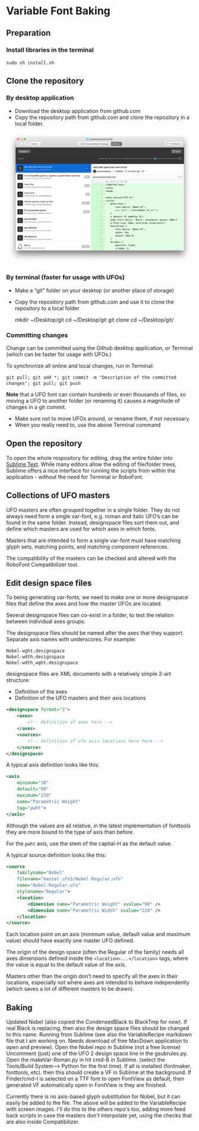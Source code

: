# Variable Font Baking

## Preparation

### Install libraries in the terminal

    sudo sh install.sh

## Clone the repository

### By desktop application

* Download the desktop application from github.com
* Copy the repository path from github.com and clone the repository in a local folder.

![images/DesktopGitNobel.png](images/DesktopGitNobel.png)

### By terminal (faster for usage with UFOs)

* Make a “git” folder on your desktop (or another place of storage)
* Copy the repository path from github.com and use it to clone the repository to a local folder

    mkdir ~/Desktop/git
    cd ~/Desktop/git
    git clone <paste-repository-path-here>
    cd ~/Desktop/git/<repository-name>

### Committing changes 

Change can be committed using the Github desktop application, or Terminal (which can be faster for usage with UFOs.)

To synchronize all online and local changes, run in Terminal:
    
    git pull; git add *; git commit -m "Description of the committed changes"; git pull; git push


**Note** that a UFO font can contain hundreds or even thousands of files, so moving a UFO to another folder (or renaming it) causes a magnitude of changes in a git commit.

* Make sure not to move UFOs around, or rename them, if not necessary.
* When you really need to, use the above Terminal command

## Open the repository 

To open the whole respository for editing, drag the entire folder into [Sublime Text](https://www.sublimetext.com). 
While many editors allow the editing of file/folder trees, Sublime offers a nice interface for running the scripts from within the application - without the need for Terminal or RoboFont.

## Collections of UFO masters

UFO masters are often grouped together in a single folder.
They do not always need form a single var-font, e.g. roman and italic UFO’s can be found in the same folder.
Instead, designspace files sort them out, and define which masters are used for which axes in which fonts.

Masters that are intended to form a single var-font must have matching glyph sets, matching points, and matching component references. 

The compatibility of the masters can be checked and altered with the RoboFont Compatibilizer tool.

## Edit design space files

To being generating var-fonts, we need to make one or more designspace files that define the axes and how the master UFOs are located. 

Several designspace files can co-exist in a folder, to test the relation between individual axes groups.


The designspace files should be named after the axes that they support.
Separate axis names with underscores.
For example:

    Nobel-wght.designspace
    Nobel-wdth.designspace
    Nobel-wdth_wght.designspace

designspace files are XML documents with a relatively simple 2-art structure:

* Definition of the axes
* Definition of the UFO masters and their axis locations

```xml
<designspace format="3">
	<axes>
		<!-- definition of axes here -->
	</axes>
	<sources>
		<!-- definition of ufo-axis-locations here here -->
	</source>
</designspace>
```

A typical axis definition looks like this:

```xml
<axis 
	minimum="30" 
	default="90" 
	maximum="250" 
	name="Parametric Weight" 
	tag="pwht">
</axis>
```

Although the values are all relative, in the latest implementation of fonttools they are more bound to the type of axis than before.

For the `pwht` axis, use the stem of the capital-H as the default value. 

A typical source definition looks like this:

```xml
<source
	familyname="Nobel" 
	filename="master_ufo3/Nobel-Regular.ufo" 
	name="Nobel-Regular.ufo" 
	stylename="Regular">
	<location>
		<dimension name="Parametric Weight" xvalue="90" />
		<dimension name="Parametric Width" xvalue="224" />
	</location>
</source>
```

Each location point on an axis (minimum value, default value and maximum value) should have exactly one master UFO defined.

The origin of the design space (often the Regular of the family) needs all axes dimensions defined inside the `<location>...</location>` tags, where the value is equal to the default value of the axis.

Masters other than the origin don’t need to specify all the axes in their locations, especially not where axes are intended to behave independently (which saves a lot of different masters to be drawn).

## Baking

Updated Nobel (also copied the CondensedBlack to BlackTmp for now). If real Black is replacing, then also the design space files should be changed to this name.
Running from Sublime (see also the VariableRecipe markdown file that I am working on. Needs download of free MacDown application to open and preview).   Open the Nobel repo in Sublime (not a free license) Uncomment (just) one of the UFO 2 design space line in the gsubrules.py.
Open the makeVar-Roman.py in hit cmd-B in Sublime. (select the Tools/Build System--> Python for the first time).
If all is installed (fontmaker, fonttools, etc). then this should create a VF in Sublime at the background.
If Finder/cmd-I is selected on a TTF font to open FontView as default, then generated VF automatically open in FontView is they are finished.

Currently there is no axis-based glyph substitution for Nobel, but it can easily be added to the file. The above will be added to the VariableRecipe with screen images. I'll do this to the others repo's too, adding more feed back scripts in case the masters don't interpolate yet, using the checks that are also inside Compatibilizer.

